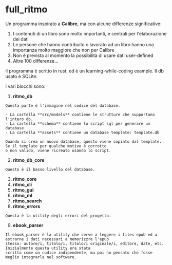 # full_ritmo
Un programma inspirato a **Calibre**, ma con alcune differenze significative:

  1. I contenuti di un libro sono molto importanti, e centrali per l'elaborazione dei dati
  2. Le persone che hanno contribuito o lavorato ad un libro hanno una importanza molto maggiore che non per Calibre 
  3. Non è prevista al momento la possibilità di usare dati user-defined
  4. Altre 100 differenze...
  
Il programma è scritto in rust, ed è un learning-while-coding example.
Il db usato è SQLite.

I vari blocchi sono:
  1. **ritmo_db**

    Questa parte è l'immagine nel codice del database.

    - La cartella **src/models** contiene le strutture che supportano l'intero db.
    - La cartella **schema** contiene lo script sql per generare un database
    - La cartella **assets** contiene un database template: template.db

    Quando si crea un nuovo database, questo viene copiato dal template. Se il template per qualche motivo è corrotto
    o non valido, viene ricreato usando lo script.
    
  2. **ritmo_db_core**

    Questo è il basso livello del database.
  
  3. **ritmo_core**
  4. **ritmo_cli**
  5. **ritmo_gui**
  6. **ritmo_ml**
  7. **ritmo_search**
  8. **ritmo_errors**
     
    Questa è la utility degli errori del progetto.
  
  9. **ebook_parser**

    Il ebook_parser è la utility che serve a leggere i files epub ed a estrarne i dati necessari a memorizzre l'epub
    stesso: autore/i, titolo/i, titolo/i originale/i, editore, date, etc. Inizialmente questa utility era stata
    scritta come un codice indipendente, ma poi ho pensato che fosse meglio integrarla nel software. 
